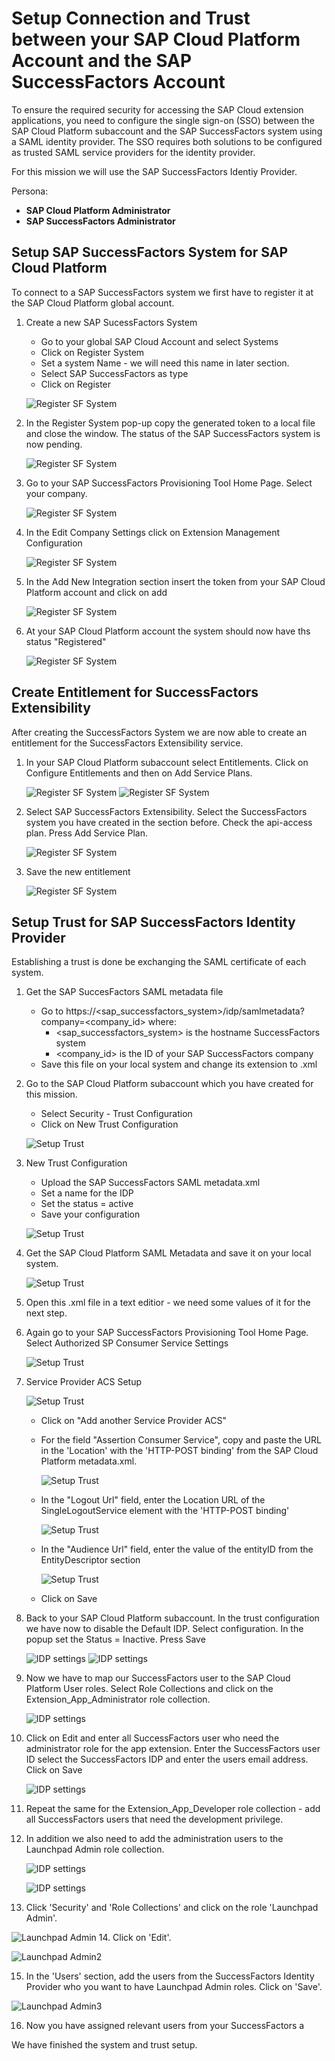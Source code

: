 # Setup Connection and Trust between your SAP Cloud Platform Account and the SAP SuccessFactors Account

To ensure the required security for accessing the SAP Cloud extension applications, you need to configure the single sign-on (SSO) between the SAP Cloud Platform subaccount and the SAP SuccessFactors system using a SAML identity provider. The SSO requires both solutions to be configured as trusted SAML service providers for the identity provider.

For this mission we will use the SAP SuccessFactors Identiy Provider.

Persona: 
* **SAP Cloud Platform Administrator**
* **SAP SuccessFactors Administrator**

## Setup SAP SuccessFactors System for SAP Cloud Platform

To connect to a SAP SuccessFactors system we first have to register it at the SAP Cloud Platform global account.

1. Create a new SAP SucessFactors System
   * Go to your global SAP Cloud Account and select Systems
   * Click on Register System
   * Set a system Name - we will need this name in later section.
   * Select SAP SuccessFactors as type
   * Click on Register 
   
   ![Register SF System](./images/scp-1.png)


2. In the Register System pop-up copy the generated token to a local file and close the window. The status of the SAP SuccessFactors system is now pending.
   
   ![Register SF System](./images/scp-2.png)

3. Go to your SAP SuccessFactors Provisioning Tool Home Page. Select your company.
   
   ![Register SF System](./images/sf-1.png)


4. In the Edit Company Settings click on Extension Management Configuration
   
   ![Register SF System](./images/sf-2.png)

5. In the Add New Integration section insert the token from your SAP Cloud Platform account and click on add
   
   ![Register SF System](./images/sf-3.png)
   
6. At your SAP Cloud Platform account the system should now have ths status "Registered"
   
   ![Register SF System](./images/scp-4.png)

## Create Entitlement for SuccessFactors Extensibility

After creating the SuccessFactors System we are now able to create an entitlement for the SuccessFactors Extensibility service.
1. In your SAP Cloud Platform subaccount select Entitlements. Click on Configure Entitlements and then on Add Service Plans.
 
   ![Register SF System](./images/scp-5.png)
   ![Register SF System](./images/scp-6.png)


2. Select SAP SuccessFactors Extensibility. Select the SuccessFactors system you have created in the section before. Check the api-access plan. Press Add Service Plan.
   
   ![Register SF System](./images/scp-7.png)

3. Save the new entitlement
   
   ![Register SF System](./images/scp-8.png)




## Setup Trust for SAP SuccessFactors Identity Provider

Establishing a trust is done be exchanging the SAML certificate of each system.

1. Get the SAP SuccesFactors SAML metadata file
   * Go to https://<sap_successfactors_system>/idp/samlmetadata?company=<company_id> where:
     - <sap_successfactors_system> is the hostname SuccessFactors system
     - <company_id> is the ID of your SAP SuccessFactors company
   * Save this file on your local system and change its extension to .xml 


2.  Go to the SAP Cloud Platform subaccount which you have created for this mission. 
    * Select Security - Trust Configuration
    * Click on New Trust Configuration
   
     ![Setup Trust](./images/trust-1.png)
   
    
3. New Trust Configuration

   * Upload the SAP SuccessFactors SAML metadata.xml
   * Set a name for the IDP
   * Set the status = active
   * Save your configuration 
   
    ![Setup Trust](./images/trust-2.png)


4.  Get the SAP Cloud Platform SAML Metadata and save it on your local system.

    ![Setup Trust](./images/trust-2b.png)

5.  Open this .xml file in a text editior - we need some values of it for the next step.

6.  Again go to your SAP SuccessFactors Provisioning Tool Home Page. Select Authorized SP Consumer Service Settings
   
    ![Setup Trust](./images/trust-3.png)

7. Service Provider ACS Setup
   
    ![Setup Trust](./images/sf-5.png)

 
   * Click on "Add another Service Provider ACS"
   * For the field "Assertion Consumer Service", copy and paste the URL in the 'Location' with the 'HTTP-POST binding' from the SAP Cloud Platform metadata.xml.

      ![Setup Trust](./images/trust-4.png)


   * In the "Logout Url" field, enter the Location URL of the SingleLogoutService element with the 'HTTP-POST binding'
   
      ![Setup Trust](./images/trust-5.png)

   
   * In the "Audience Url" field, enter the value of the entityID from the EntityDescriptor section
  
      ![Setup Trust](./images/trust-6.png)

   * Click on Save
  
8. Back to your SAP Cloud Platform subaccount. In the trust configuration we have now to disable the Default IDP. Select configuration. In the popup set the Status = Inactive. Press Save

    ![IDP settings ](./images/scp-9a.png)
    ![IDP settings ](./images/scp-9b.png)
    

9. Now we have to map our SuccessFactors user to the SAP Cloud Platform User roles. Select Role Collections and click on the  Extension_App_Administrator role collection.

    ![IDP settings ](./images/scp-10.png)

10. Click on Edit and enter all SuccessFactors user who need the administrator role for the app extension. Enter the SuccessFactors user ID select the SuccessFactors IDP and enter the users email address. Click on Save
    
    ![IDP settings ](./images/scp-11.png)

11. Repeat the same for the Extension_App_Developer role collection - add all SuccessFactors users that need the development privilege.

12. In addition we also need to add the administration users to the Launchpad Admin role collection.
    
    ![IDP settings ](./images/role-1.png)

    ![IDP settings ](./images/role-3.png)

13. Click 'Security' and 'Role Collections' and click on the role 'Launchpad Admin'.
   
   ![Launchpad Admin](../scp-setup/images/role-1.png)
14. Click on 'Edit'.
   
   ![Launchpad Admin2](../scp-setup/images/role-2.png)

15. In the 'Users' section, add the users from the SuccessFactors Identity Provider who you want to have Launchpad Admin roles. Click on 'Save'.

   ![Launchpad Admin3](../scp-setup/images/role-3.png)

16. Now you have assigned relevant users from your SuccessFactors a

We have finished the system and trust setup.
